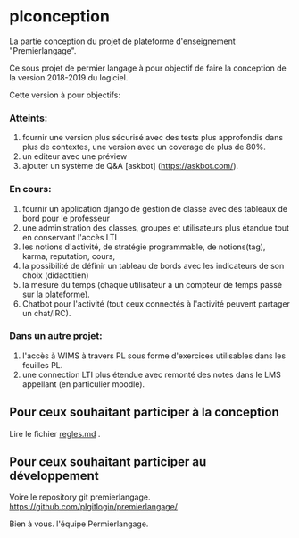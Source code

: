 # plconception
La partie conception du projet de plateforme d'enseignement "Premierlangage".

Ce sous projet de permier langage à pour objectif de faire la conception de la version 2018-2019 du logiciel. 

Cette version à pour objectifs:  
### Atteints:  
1) fournir une version plus sécurisé avec des tests plus approfondis dans plus de contextes, une version avec un coverage de plus de 80%.
1) un editeur avec une préview
1) ajouter un système de Q&A [askbot] (https://askbot.com/).

### En cours:  
1) fournir un application django de gestion de classe avec des tableaux de bord pour le professeur
1) une administration des classes, groupes et utilisateurs plus étandue tout en conservant l'accès LTI
1) les notions d'activité, de stratégie programmable, de notions(tag), karma, reputation, cours, 
1) la possibilité de définir un tableau de bords avec les indicateurs de son choix (didactitien)
1) la mesure du temps (chaque utilisateur à un compteur de temps passé sur la plateforme).
1) Chatbot pour l'activité (tout ceux connectés à l'activité peuvent partager un chat/IRC).   

### Dans un autre projet:    
1) l'accès à WIMS à travers PL sous forme d'exercices utilisables dans les feuilles PL.
1) une connection LTI plus étendue avec remonté des notes dans le LMS appellant (en particulier moodle).





## Pour ceux souhaitant participer à la conception 
Lire le fichier [regles.md](RULES/regles.md) .

## Pour ceux souhaitant participer au développement 
Voire le repository git premierlangage.
https://github.com/plgitlogin/premierlangage/

Bien à vous.
l'équipe Permierlangage.
